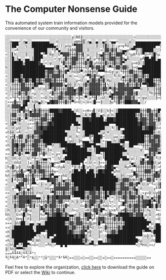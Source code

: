 # The Computer Nonsense Guide

This automated system train information models provided for the convenience of our community and visitors.

    ░░░░░░░░░░░░░░░░░░░░░░░░░░░░░░╔░Ñß╠░░░░░░░░░░░░░░░░░░░░░░░»░░░░░░░░░░░░░░░░░░░░░
    ░░µ▄▄▄»░╔▄░░▄▄▄▄▄▄▄▄░░░ú░░░░░░░╔φm╫▒░╔▄░░▄░░▄╔░»▄▄»░░░░░µ░░▄▄▄▄▄▄▄▄▄▄▄▄░░▄░░▄H░░
    ░░║██▀░░░¼░░██████████▄x░]░µúµ╙▀▓▓▓░░░░░░╠░░╢▓╠░╠░¡µ»╗╩Ü░░▄█████████▀▀╫░░░░░╙▌░░
    ░░║░»╩░░░░░░░██████░░╙╠▀▄░░░╟╫╬Ñ▓▓▓░░╟░░░░░»░▓▓╫▓╫▌░µ▄▄╦╨▀▀╠░║█████░░░Ü░░░Üµ░»░░
    »░║▌h░░░░╠░░░███▄╙▀░Ñ╔░░Ü▀▓▓▓╫╫╫▓╫╫▌░µ░░░╟╔▄▓╫╫▓╫╫▓▓▓▀U░½µK╜ñ╙▀Ü»╨║█ñµ]░░░M░░µ░░
    ░░║█░╠▄░░▄▄░║███▀░░░░░»░╦░╔▓╫╫▓▓▓╫╫╫░▄╫░µ╙╫╫▓╫╫▓▓▓╫╫▓N▄Å░░░░░µ╩██▄██░▄▄▌░▓█▄▄▌░░
    ░░║█████╔██████▓▄░«░╦░░░░╙▓╫╫╫▓▓╫╫╫╫▓╫▓▌µñU╬╫▓╫╫╫▓╫╫▓▀░░░µ»m╠░║█████████░████▌░░
    h░║███████████████▄▄▄▄╬▓▌░╥▀╣▓╫╫╫╫╫»Ñ╠▀▓╬▓▓╫▓░╙▀╩╬▓▓╬▓▓╫░╠»U▄▄███████████████▌░░
    ░░║███████████████╫▓▓▓╫╫▓╫╬▓▀░hU╠Å▀░ñ╟╫╫M╠▀▀▀H«U╔░µ░╙╫╫╫▓▓╫╫╫╫███████████████▌░░
    »░║████╫██████████╫▓╫▓▓▓▓╫▌░░m░»»░░µ╙▀▓╫▓╩U▄φ░░░░╚░ñ░▄╫╫╫╫▓▓╫╫▓╫╫██████╫╫████▌░░
    ░░║█╫╫█▓╫█▓╫██╫▓╫╫▓▓▓╫▓╫╫╫╫▓░░░░µ≈Ü░░▄╣▓▓╫▓╫▓░Hµ░░░░╙╫╫╫▓╫▓╫▓▓╫▓███╫╫╫▓▓▓╫▓╫╫▌░░
    »░░╫╫╫╫▓▓╫╫╫╫█▓▀▀╨║╫█▓▓▓▓▓Ü▄╬╬░╟░½░╫▓╫▓▓▓▓▓╫╫▌½░░╠░▓▓▓╦▓╫╫╫▓╫▌▀▀▓██▓╫╫╫▓▓▓▓╫╫▌░░
    ░░╟╫╫╫╫▓▓▓▓╫▀░░U░U║╩▀╠▓╫╫╫╫╫▓▓▓▄╦▓█╢╫╫▓▓▓▓▓╫▓▓╠▀╬▓N▓▓▓▓▓▓▓▀▀▀U░░╠░░╢╫╫▓▓▓╫╫▓▀U░░
    »░░║╫╫▓╫╫▓Ü░«µ░░»░░░╝▓╫╫╫▓╫▓▓▓▓▓╫▓▓╙╫╫█▓▓▓▓╫╫M⌂╠▄▓▓▓▓▓╫▓▓▓╫▓░░░░░╙h╠╫╫▓▓╫▓░░░░░░
    »░»╙╫╙╦╟╫╫▓N░»░░»»D░h╦╟╫▓▓╫╫╫▓╫░≈╠»░▀░µ╙╫▌░⌂Ü░░▀▓╫╫▓▓╫▓▓▓╫▌░≈░╦µ░░░░╠»╫╙▓▓▓▓░░░░
    ░»»╦▓╦ô░▓█▀░h╟N▄╠░>▄▓█▓▓╫╬╫▓╫╫▀ñ>Ü░»░U»░█»»╠░░░╠µ╙╢▓╫╫███▓▓▓▄░░/░ñ░▓▓▓▓▄█▀░░░▌░░
    ░░░╫╫╫▓▀▓N╫▄D▓╫▓╫╫╫╫████▓▓████▄░ñ░░»»H«╔▌░ñ╠░░h╟«░║██████████╫╫╫▓▓╦╫╫█▀░▓▓▓▓╫▌░░
    ░░╟▓▓░U░╟▓╫▓▓▓▓▓╫╫▓╫╫╫██████████▄▄░░Å░h██░░▄p░╔░h░█████████╫╫▓╫╫╫▓▓╫▓╠░░╟╫▓╝▓Ü░░
    ░░╟╫╫╫▓»░▀░µ║╫╫╫▓▓▓╫╫███████████░░░███▓█████▌µ███▓██████████╫▓▓▓╫▓▓╫╫▓╬░░╠µ░║▌░░
    »░╠▓▀░h░░░⌂»»╫▓╫▓╫╫▓█▓████████▀██▄░████████████▀▀▀██████████▓█▓▓╫▓▓▓░░Ü░░░H░░▓░░
    »░░U░µÜ░░░Ü»░║▓▓█▓▓██████████▌░░╠»░██████████░░░╚░║█▀▀████████╫▓▓██▓Ü»U░░░Å░ñ╟░░
    »h╠╫░»╩░░»░░░▓▓▓▓██████████▄░░░░╙>░░██████▀░µ░¥░░░░░║██████████████╫░ñ░⌂░µ▄░░▓░░
    »░╔╫▌╦▓▓░║▓╫▓╫╫▓███████████▀░H░░h░░ñ▀▀▒╜███▓⌐░░░░µ≥░>╔█████████╫╫▓╫▓▓▓╫▓░▓╫▓▓Ñ░░
    »░░▓╫╫╫╫░▓╫╫╫▓▓▓╫██████████▄░µÜ░░╠h▄▄▄]U███░>╓▄▄░h░╠██▀▀███████╫╫▓▓▓╫▓╫╫▓╫╫▓▓▓░░
    »h░▓▓█╫▓▓╫╫╫▓▓▓╫╫╫▓▀▀Ü░░║███████▄▄»▓███▀█▄▄░░║██████▄▒░░██▀▀╙╙╫╫╫╫▓▓▓▓╫╫▓╫╫▓▓▓░░
    »h░▓╫▓╫▓╟╫╫╫╫▓▓▓╫╫░╟≥░░░░░▄▓█████████░m░║█████████████▄░░░░░░╦░╙╩▓▓▓▓╫╫▌║╫╫╫▓▓░░
    »»░▓▀╩▓H░▀▀░▓▓▌╫╩▓╩░░»░µ«░▀▀███████████░░▀▀»║████████░░ñ░░░░░░░▄╗▓╫▓╙▀▀░░╠░░╣╫░░
    h░░Üñ░ó░░░Ü░╜╫»░µ▄▄»╗^░░U░╔█████████▀░╠░░░Ü░╙███████▀██▄░µ░]░µ▄╙▀▓▓░╙░Ñ░░░U»╨▓░░
    »░░░ññU░░░]≥░║▓╫╫╫╫░µ▄╦≡ñ▀▀░U░████▀▌≈░Ü░»░╠»»║█████▌░░░░X▄µ░░▓▓╫▓▓█U░µH░░░ù<░╬░░
    ░h╔▓░µ╠░░░Ü╦▓╫▓▓╫╫╫╫╫▀>⌂ñµÅ░░░╙╠░╫╔█░µ½░░µÜh>▓██▓▄»░░░Ñµ╩╙▀╬╫╫╫╫╫╫▓╫░≈Ñ░░╔▄▓╫▓░░
    »h░╫Mµ╬▓µ╝▀▓╫▓╫▓▓▓╫╫╫╫╦»░░░░░µ║██▄██▌▄██░╫██▓███▀µhU░░░░░Ü▄╫╫╫╫▓▓▓╫╫▄╦▓▓x╙▀╣▓╫░░
    hñ░╫╫▓▓▓▌φ╠╫▓╫╫╫╫▓╫╫▓▀▄▄«╔hU░░██████████▌████████▄░░╠ñ░»µµ▀▓╫╫╫╫╫╫╫▓▓▓╫▓M╩╠▓▓▓░░
    »░░▌╩╠Ü╠▓▓╫╫▓▌»╙▀▀▀█▓▓▓╫░╠▄╦╫╗█████████████████████╫╬▓▓▓╫@K╩╠▓╩╩▓▓╫▌╨░N║▓▓▓▓▓▌░░
    »░░░░▄▓▓▌╬╙╠▀▀»░╟░x░µ▀▓╫▓╫╫▓▓╫╫███████████████████╫╫▓▓╫╫▓▓╫▓▀░Ü░m^╙»░╬█▓▌╠Ü╠╙╙░░
    ░░░╔╙▀█╫╫╨▄╫╣░░░░░ñÜ╔╦▓▓▓▓▓▓▓╫▓▓╫███████▓██╫██████╫╫▓▓▓▓╫╫▓▄░ñ░░░░░╔╙╙▀▓╫╬▓▓╫K░░
    »»░░░▄╬╫▓╫╫╫╫░ñ%U░░░╙▀▓╫╫╫▓╫╫╫▓█████╫╫▓▓▓╫▓╫╫█╫█▓▓╫▓▓╫▓╫▓╫╫▓░;»╔»D░U╔╬▓▓▓▓▓▓╫░░░
    »░░╟▓╫▓▓▓▓▓▓▓▓▄▄░╟░█╫▓▓█▓▓▓▓▓▌╙▀▀▀██╫▓╫▓▓▓▓╫╫█▀░»░║╫╫▓▓╣▓▓▓Φ▓╫▌░m░▄╬╫▓▓▓▓▓▓▓╫▓░░
    »░░╟╫╫▓▓▓▓█▓╫╫╠Å╫╫N▓╫▓▓╫▓▓Ü╙╙░h░╠░U╙╫╫▓▓▓╫╫▓Ü░░½«░░╙»▄▓╫╫╫╫╫▓╫▓▓▓█╫▀╫▓╫╫▓▓▓╫▓▓░░
    »░░░▓╫▓▓▓╫╩▓╫▌U╠▄╬▓╫▓▓▓╫╫╫╫▓M░░░░░ñ»▓╫▓▀╫╫▓¿ñHÜ»░»░╔╙▀╫╫▓╫▓▓▓╫▓▓▀█▓░█╫▓▀╫╫▀▀▓Ü░░
    ░h░░╠░µ╙╫▓«µ░░░╠▀▓╫╫╫▓╫▓▓╫▓░░░ñ>⌂░░░»H╠Ü▓▓╫█▀»░µ>m╙░╔#▓╫╫╫▓╫▓╫╫░ñ╗░░╚«»^╟▌░ñÑ░░░
    hh░░░U»h█░h╗░░░╟%⌂▀▓╫▓▓██▓╫▓N▄▄╔░╠░╟█▓▓╦║▀╠Uµß╫▓N╦▄▓████▓▓╫▓▓▓▌µ░Ü░░»Kñ░╟░░░░░░░
    »░h░░H═╗▌░ñ╟░░░╟ñU╟██████████╫╫╫▓▓╦╫╫▓▀╦╝╫▓▓▓╫╫╫╫▓╫▓╫██████████▄░ì░░»Ü░╠█░µ░░░░░
    »»»░╠ññ██░░▄▄░╔▄░░█████████╫╫▓▓╫▓▓▓╫╫╦▒µm╢█╩▀╫╫╫╫╫╫╫╫╫███████████▀µ░▄▄░║█▌▄▄▓░░░
    »»░║████████▌░██████████████▓╫▓▓╫╫╫▓╫▓╨Ü░░U«░▓╫╫╫╫╫▓╫███████████▄Uµ║█████████░░░
    »h░██████████▄██▀▀╙█████████▓█▓╫╫╫▓▓▀µ╬░░░╟ñ^╙╫╫▓▓╫███████████╙▀▀▀K███████████░░
    »h░██████████▀░½░¼░█▀▀▄████████▓█▓██▒░╩░░░╟░░ñ█████████████▀▀▀░U╟░h╙█████████▀░░
    »h░░██████▀▀U░Nñ░░░░░██████████████╫▓h░▄░░▄▄░║▓▓████████████Kµ░░░░ñU███████░░«░░
    »░h½█▀░╜██▀K»Ü»░░░»╨h░»▀▀█▀█▀▀▀▀▀▀▀▀╩╩▀▀H»▀▀▀▀▀▀▀▀▀▀▀▀▀▀▀▀▀»░╨hh░»»/╠░╚ñ║▀▀▀M░░░
    »»»╨╚╙╨░╙╙░╨"!╙░╙╚░╩^^╨^░"h░░""░Ü"░░░^╚"╚╨░»»░░░»░»»░░»»░░»░»»░»»»»»»»»»»░░░░░»»

Feel free to explore the organization, [click here](https://github.com/spacebeam/guide/raw/master/guide.pdf) to download the guide on PDF or select the [Wiki](https://github.com/spacebeam/guide/wiki) to continue.
